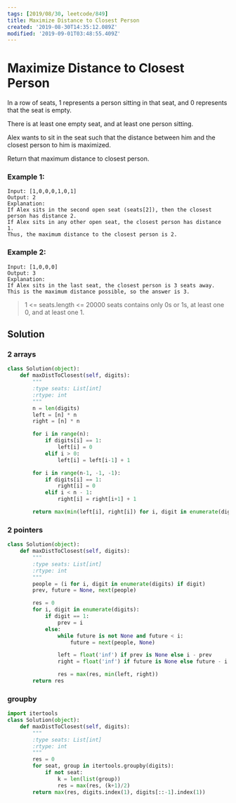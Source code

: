 ```yaml
---
tags: [2019/08/30, leetcode/849]
title: Maximize Distance to Closest Person
created: '2019-08-30T14:35:12.089Z'
modified: '2019-09-01T03:48:55.409Z'
---
```


# Maximize Distance to Closest Person

In a row of seats, 1 represents a person sitting in that seat, and 0 represents that the seat is empty.

There is at least one empty seat, and at least one person sitting.

Alex wants to sit in the seat such that the distance between him and the closest person to him is maximized.

Return that maximum distance to closest person.

### Example 1:

```
Input: [1,0,0,0,1,0,1]
Output: 2
Explanation:
If Alex sits in the second open seat (seats[2]), then the closest person has distance 2.
If Alex sits in any other open seat, the closest person has distance 1.
Thus, the maximum distance to the closest person is 2.
```

### Example 2:

```
Input: [1,0,0,0]
Output: 3
Explanation:
If Alex sits in the last seat, the closest person is 3 seats away.
This is the maximum distance possible, so the answer is 3.
```

> 1 <= seats.length <= 20000
> seats contains only 0s or 1s, at least one 0, and at least one 1.

## Solution

### 2 arrays

```python
class Solution(object):
    def maxDistToClosest(self, digits):
        """
        :type seats: List[int]
        :rtype: int
        """
        n = len(digits)
        left = [n] * n
        right = [n] * n

        for i in range(n):
            if digits[i] == 1:
                left[i] = 0
            elif i > 0:
                left[i] = left[i-1] + 1

        for i in range(n-1, -1, -1):
            if digits[i] == 1:
                right[i] = 0
            elif i < n - 1:
                right[i] = right[i+1] + 1

        return max(min(left[i], right[i]) for i, digit in enumerate(digits) if not digit)
```

### 2 pointers

```python
class Solution(object):
    def maxDistToClosest(self, digits):
        """
        :type seats: List[int]
        :rtype: int
        """
        people = (i for i, digit in enumerate(digits) if digit)
        prev, future = None, next(people)

        res = 0
        for i, digit in enumerate(digits):
            if digit == 1:
                prev = i
            else:
                while future is not None and future < i:
                    future = next(people, None)

                left = float('inf') if prev is None else i - prev
                right = float('inf') if future is None else future - i

                res = max(res, min(left, right))
        return res
```

### groupby

```python
import itertools
class Solution(object):
    def maxDistToClosest(self, digits):
        """
        :type seats: List[int]
        :rtype: int
        """
        res = 0
        for seat, group in itertools.groupby(digits):
            if not seat:
                k = len(list(group))
                res = max(res, (k+1)/2)
        return max(res, digits.index(1), digits[::-1].index(1))

```
